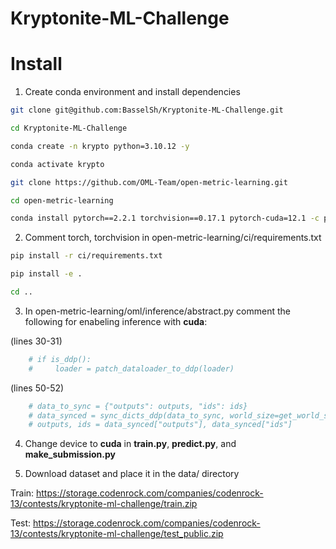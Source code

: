# Kryptonite-ML-Challenge

# Install

1. Create conda environment and install dependencies

```bash
git clone git@github.com:BasselSh/Kryptonite-ML-Challenge.git

cd Kryptonite-ML-Challenge

conda create -n krypto python=3.10.12 -y

conda activate krypto

git clone https://github.com/OML-Team/open-metric-learning.git

cd open-metric-learning

conda install pytorch==2.2.1 torchvision==0.17.1 pytorch-cuda=12.1 -c pytorch -c nvidia
```

2. Comment torch, torchvision in open-metric-learning/ci/requirements.txt

```bash
pip install -r ci/requirements.txt

pip install -e .

cd ..
```

3. In open-metric-learning/oml/inference/abstract.py comment the following for enabeling inference with **cuda**: 

(lines 30-31)

```python
    # if is_ddp():
    #     loader = patch_dataloader_to_ddp(loader)
```
(lines 50-52)

```python
    # data_to_sync = {"outputs": outputs, "ids": ids}
    # data_synced = sync_dicts_ddp(data_to_sync, world_size=get_world_size_safe())
    # outputs, ids = data_synced["outputs"], data_synced["ids"]
```

4. Change device to **cuda** in **train.py**, **predict.py**, and **make_submission.py**

5. Download dataset and place it in the data/ directory

Train: https://storage.codenrock.com/companies/codenrock-13/contests/kryptonite-ml-challenge/train.zip

Test: https://storage.codenrock.com/companies/codenrock-13/contests/kryptonite-ml-challenge/test_public.zip
